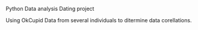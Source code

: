 Python Data analysis Dating project

Using OkCupid Data from several individuals to ditermine data corellations.
